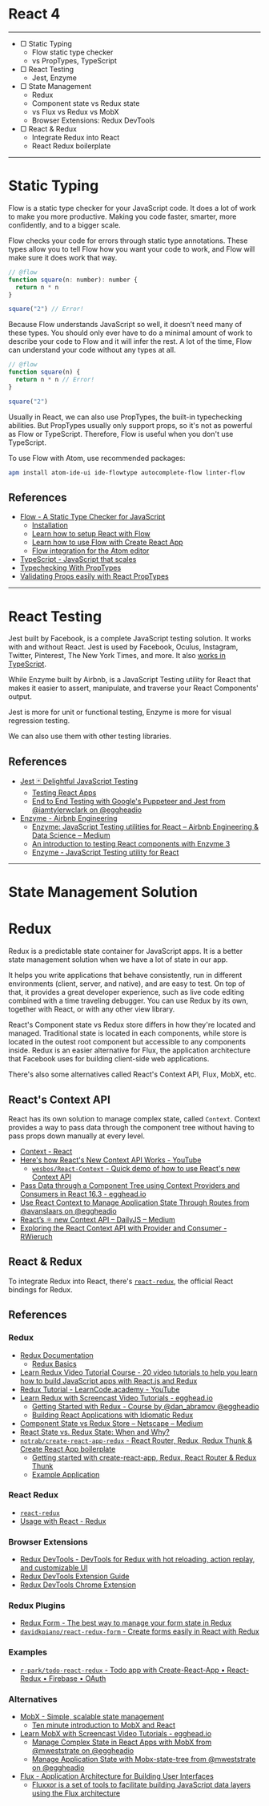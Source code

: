 # React 4

---

- ▢ Static Typing
  - Flow static type checker
  - vs PropTypes, TypeScript
- ▢ React Testing
  - Jest, Enzyme
- ▢ State Management
  - Redux
  - Component state vs Redux state
  - vs Flux vs Redux vs MobX
  - Browser Extensions: Redux DevTools
- ▢ React & Redux
  - Integrate Redux into React
  - React Redux boilerplate

---

# Static Typing

Flow is a static type checker for your JavaScript code. It does a lot of work to make you more productive. Making you code faster, smarter, more confidently, and to a bigger scale.

Flow checks your code for errors through static type annotations. These types allow you to tell Flow how you want your code to work, and Flow will make sure it does work that way.

```js
// @flow
function square(n: number): number {
  return n * n
}

square("2") // Error!
```

Because Flow understands JavaScript so well, it doesn’t need many of these types. You should only ever have to do a minimal amount of work to describe your code to Flow and it will infer the rest. A lot of the time, Flow can understand your code without any types at all.

```js
// @flow
function square(n) {
  return n * n // Error!
}

square("2")
```

Usually in React, we can also use PropTypes, the built-in typechecking abilities. But PropTypes usually only support props, so it's not as powerful as Flow or TypeScript. Therefore, Flow is useful when you don't use TypeScript.

To use Flow with Atom, use recommended packages:

```sh
apm install atom-ide-ui ide-flowtype autocomplete-flow linter-flow
```

## References

- [Flow - A Static Type Checker for JavaScript](https://flow.org)
  - [Installation](https://flow.org/en/docs/install)
  - [Learn how to setup React with Flow](https://flow.org/en/docs/react)
  - [Learn how to use Flow with Create React App](https://flow.org/en/docs/tools/create-react-app)
  - [Flow integration for the Atom editor](https://flow.org/en/docs/editors/atom)
- [TypeScript - JavaScript that scales](https://www.typescriptlang.org)
- [Typechecking With PropTypes](https://reactjs.org/docs/typechecking-with-proptypes.html)
- [Validating Props easily with React PropTypes](https://codeburst.io/validating-props-easily-with-react-proptypes-96e80208207)

---

# React Testing

Jest built by Facebook, is a complete JavaScript testing solution. It works with and without React. Jest is used by Facebook, Oculus, Instagram, Twitter, Pinterest, The New York Times, and more. It also [works in TypeScript](https://github.com/kulshekhar/ts-jest).

While Enzyme built by Airbnb, is a JavaScript Testing utility for React that makes it easier to assert, manipulate, and traverse your React Components' output.

Jest is more for unit or functional testing, Enzyme is more for visual regression testing.

We can also use them with other testing libraries.

## References

- [Jest 🃏 Delightful JavaScript Testing](https://facebook.github.io/jest)
  - [Testing React Apps](https://facebook.github.io/jest/docs/en/tutorial-react.html)
  - [End to End Testing with Google's Puppeteer and Jest from @iamtylerwclark on @eggheadio](https://egghead.io/courses/end-to-end-testing-with-google-s-puppeteer-and-jest)
- [Enzyme - Airbnb Engineering](http://airbnb.io/projects/enzyme)
  - [Enzyme: JavaScript Testing utilities for React – Airbnb Engineering & Data Science – Medium](https://medium.com/airbnb-engineering/enzyme-javascript-testing-utilities-for-react-a417e5e5090f)
  - [An introduction to testing React components with Enzyme 3](https://javascriptplayground.com/introduction-to-react-tests-enzyme)
  - [Enzyme - JavaScript Testing utility for React](http://airbnb.io/enzyme)

---

# State Management Solution

# Redux

Redux is a predictable state container for JavaScript apps.
It is a better state management solution when we have a lot of state in our app.

It helps you write applications that behave consistently, run in different environments (client, server, and native), and are easy to test. On top of that, it provides a great developer experience, such as live code editing combined with a time traveling debugger.
You can use Redux by its own, together with React, or with any other view library.

React's Component state vs Redux store differs in how they're located and managed. Traditional state is located in each components, while store is located in the outest root component but accessible to any components inside.
Redux is an easier alternative for Flux, the application architecture that Facebook uses for building client-side web applications.

There's also some alternatives called React's Context API, Flux, MobX, etc.

## React's Context API

React has its own solution to manage complex state, called `Context`.
Context provides a way to pass data through the component tree without having to pass props down manually at every level.

- [Context - React](https://reactjs.org/docs/context.html)
- [Here's how React's New Context API Works - YouTube](https://www.youtube.com/watch?v=XLJN4JfniH4)
  - [`wesbos/React-Context` - Quick demo of how to use React's new Context API](https://github.com/wesbos/React-Context)
- [Pass Data through a Component Tree using Context Providers and Consumers in React 16.3 - egghead.io](https://egghead.io/lessons/react-pass-data-through-a-component-tree-using-context-providers-and-consumers-in-react-16-3)
- [Use React Context to Manage Application State Through Routes from @avanslaars on @eggheadio](https://egghead.io/lessons/react-use-react-context-to-manage-application-state-through-routes)
- [React’s ⚛️ new Context API – DailyJS – Medium](https://medium.com/dailyjs/reacts-%EF%B8%8F-new-context-api-70c9fe01596b)
- [Exploring the React Context API with Provider and Consumer - RWieruch](https://www.robinwieruch.de/react-context-api)

## React & Redux

To integrate Redux into React, there's [`react-redux`](https://github.com/reactjs/react-redux), the official React bindings for Redux.

## References

### Redux

- [Redux Documentation](https://redux.js.org)
  - [Redux Basics](https://redux.js.org/basics)
- [Learn Redux Video Tutorial Course - 20 video tutorials to help you learn how to build JavaScript apps with React.js and Redux](https://learnredux.com)
- [Redux Tutorial - LearnCode.academy - YouTube](https://www.youtube.com/watch?v=1w-oQ-i1XB8&list=PLoYCgNOIyGADILc3iUJzygCqC8Tt3bRXt)
- [Learn Redux with Screencast Video Tutorials - egghead.io](https://egghead.io/browse/libraries/redux)
  - [Getting Started with Redux - Course by @dan_abramov @eggheadio](https://egghead.io/courses/getting-started-with-redux)
  - [Building React Applications with Idiomatic Redux](https://egghead.io/courses/building-react-applications-with-idiomatic-redux)
- [Component State vs Redux Store – Netscape – Medium](https://medium.com/netscape/component-state-vs-redux-store-1eb0c929277)
- [React State vs. Redux State: When and Why?](https://spin.atomicobject.com/2017/06/07/react-state-vs-redux-state)
- [`notrab/create-react-app-redux` - React Router, Redux, Redux Thunk & Create React App boilerplate](https://github.com/notrab/create-react-app-redux)
  - [Getting started with create-react-app, Redux, React Router & Redux Thunk](https://medium.com/@notrab/getting-started-with-create-react-app-redux-react-router-redux-thunk-d6a19259f71f)
  - [Example Application](https://cra-redux-router-thunk.herokuapp.com)

### React Redux

- [`react-redux`](https://github.com/reactjs/react-redux)
- [Usage with React - Redux](https://redux.js.org/basics/usage-with-react)

### Browser Extensions

- [Redux DevTools - DevTools for Redux with hot reloading, action replay, and customizable UI](https://github.com/reduxjs/redux-devtools)
- [Redux DevTools Extension Guide](http://extension.remotedev.io)
- [Redux DevTools Chrome Extension](https://chrome.google.com/webstore/detail/redux-devtools/lmhkpmbekcpmknklioeibfkpmmfibljd)

### Redux Plugins

- [Redux Form - The best way to manage your form state in Redux](https://redux-form.com)
- [`davidkpiano/react-redux-form` - Create forms easily in React with Redux](https://davidkpiano.github.io/react-redux-form)

### Examples

- [`r-park/todo-react-redux` - Todo app with Create-React-App • React-Redux • Firebase • OAuth](https://github.com/r-park/todo-react-redux)

### Alternatives

- [MobX - Simple, scalable state management](https://mobx.js.org)
  - [Ten minute introduction to MobX and React](https://mobx.js.org/getting-started.html)
- [Learn MobX with Screencast Video Tutorials - egghead.io](https://egghead.io/browse/libraries/mobx)
  - [Manage Complex State in React Apps with MobX from @mweststrate on @eggheadio](https://egghead.io/courses/manage-complex-state-in-react-apps-with-mobx)
  - [Manage Application State with Mobx-state-tree from @mweststrate on @eggheadio](https://egghead.io/courses/manage-application-state-with-mobx-state-tree)
- [Flux - Application Architecture for Building User Interfaces](https://facebook.github.io/flux)
  - [Fluxxor is a set of tools to facilitate building JavaScript data layers using the Flux architecture](http://fluxxor.com)

